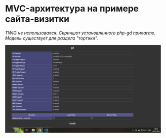 # MVC-архитектура на примере сайта-визитки

_TWIG не использовался. Скриншот установленного php-gd прилагаю. Модель существует для раздела "тортики"._

![Скриншот установленного GD](app\assets\images\screenshot.png)

